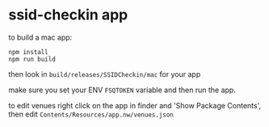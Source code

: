 # ssid-checkin app

to build a mac app:

```
npm install
npm run build
```

then look in `build/releases/SSIDCheckin/mac` for your app

make sure you set your ENV `FSQTOKEN` variable and then run the app.

to edit venues right click on the app in finder and 'Show Package Contents', then edit `Contents/Resources/app.nw/venues.json`

